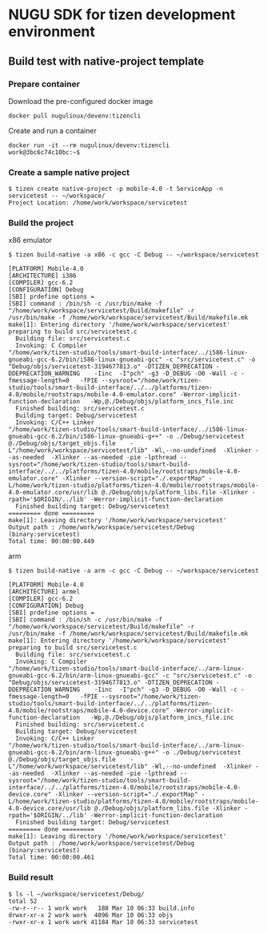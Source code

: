 # NUGU SDK for tizen development environment

## Build test with native-project template

### Prepare container

Download the pre-configured docker image

    docker pull nugulinux/devenv:tizencli

Create and run a container

    docker run -it --rm nugulinux/devenv:tizencli
    work@3bc6c74c10bc:~$
    
### Create a sample native project

    $ tizen create native-project -p mobile-4.0 -t ServiceApp -n servicetest -- ~/workspace/
    Project Location: /home/work/workspace/servicetest

### Build the project

x86 emulator

    $ tizen build-native -a x86 -c gcc -C Debug -- ~/workspace/servicetest
```
[PLATFORM] Mobile-4.0
[ARCHITECTURE] i386
[COMPILER] gcc-6.2
[CONFIGURATION] Debug
[SBI] prdefine options =
[SBI] command : /bin/sh -c /usr/bin/make -f "/home/work/workspace/servicetest/Build/makefile" -r
/usr/bin/make -f /home/work/workspace/servicetest/Build/makefile.mk
make[1]: Entering directory '/home/work/workspace/servicetest'
preparing to build src/servicetest.c
  Building file: src/servicetest.c
  Invoking: C Compiler
"/home/work/tizen-studio/tools/smart-build-interface/../i586-linux-gnueabi-gcc-6.2/bin/i586-linux-gnueabi-gcc" -c "src/servicetest.c" -o "Debug/objs/servicetest-3194677813.o" -DTIZEN_DEPRECATION -DDEPRECATION_WARNING    -Iinc  -I"pch" -g3 -D_DEBUG -O0 -Wall -c -fmessage-length=0   -fPIE --sysroot="/home/work/tizen-studio/tools/smart-build-interface/../../platforms/tizen-4.0/mobile/rootstraps/mobile-4.0-emulator.core" -Werror-implicit-function-declaration   -Wp,@./Debug/objs/platform_incs_file.inc
  Finished building: src/servicetest.c
  Building target: Debug/servicetest
  Invoking: C/C++ Linker
"/home/work/tizen-studio/tools/smart-build-interface/../i586-linux-gnueabi-gcc-6.2/bin/i586-linux-gnueabi-g++" -o ./Debug/servicetest @./Debug/objs/target_objs.file    -L"/home/work/workspace/servicetest/lib" -Wl,--no-undefined  -Xlinker --as-needed  -Xlinker --as-needed -pie -lpthread --sysroot="/home/work/tizen-studio/tools/smart-build-interface/../../platforms/tizen-4.0/mobile/rootstraps/mobile-4.0-emulator.core" -Xlinker --version-script="./.exportMap" -L/home/work/tizen-studio/platforms/tizen-4.0/mobile/rootstraps/mobile-4.0-emulator.core/usr/lib @./Debug/objs/platform_libs.file -Xlinker -rpath='$ORIGIN/../lib' -Werror-implicit-function-declaration
  Finished building target: Debug/servicetest
========= done =========
make[1]: Leaving directory '/home/work/workspace/servicetest'
Output path : /home/work/workspace/servicetest/Debug (binary:servicetest)
Total time: 00:00:00.449
```

arm

    $ tizen build-native -a arm -c gcc -C Debug -- ~/workspace/servicetest
```
[PLATFORM] Mobile-4.0
[ARCHITECTURE] armel
[COMPILER] gcc-6.2
[CONFIGURATION] Debug
[SBI] prdefine options =
[SBI] command : /bin/sh -c /usr/bin/make -f "/home/work/workspace/servicetest/Build/makefile" -r
/usr/bin/make -f /home/work/workspace/servicetest/Build/makefile.mk
make[1]: Entering directory '/home/work/workspace/servicetest'
preparing to build src/servicetest.c
  Building file: src/servicetest.c
  Invoking: C Compiler
"/home/work/tizen-studio/tools/smart-build-interface/../arm-linux-gnueabi-gcc-6.2/bin/arm-linux-gnueabi-gcc" -c "src/servicetest.c" -o "Debug/objs/servicetest-3194677813.o" -DTIZEN_DEPRECATION -DDEPRECATION_WARNING    -Iinc  -I"pch" -g3 -D_DEBUG -O0 -Wall -c -fmessage-length=0   -fPIE --sysroot="/home/work/tizen-studio/tools/smart-build-interface/../../platforms/tizen-4.0/mobile/rootstraps/mobile-4.0-device.core" -Werror-implicit-function-declaration   -Wp,@./Debug/objs/platform_incs_file.inc
  Finished building: src/servicetest.c
  Building target: Debug/servicetest
  Invoking: C/C++ Linker
"/home/work/tizen-studio/tools/smart-build-interface/../arm-linux-gnueabi-gcc-6.2/bin/arm-linux-gnueabi-g++" -o ./Debug/servicetest @./Debug/objs/target_objs.file    -L"/home/work/workspace/servicetest/lib" -Wl,--no-undefined  -Xlinker --as-needed  -Xlinker --as-needed -pie -lpthread --sysroot="/home/work/tizen-studio/tools/smart-build-interface/../../platforms/tizen-4.0/mobile/rootstraps/mobile-4.0-device.core" -Xlinker --version-script="./.exportMap" -L/home/work/tizen-studio/platforms/tizen-4.0/mobile/rootstraps/mobile-4.0-device.core/usr/lib @./Debug/objs/platform_libs.file -Xlinker -rpath='$ORIGIN/../lib' -Werror-implicit-function-declaration
  Finished building target: Debug/servicetest
========= done =========
make[1]: Leaving directory '/home/work/workspace/servicetest'
Output path : /home/work/workspace/servicetest/Debug (binary:servicetest)
Total time: 00:00:00.461
```

### Build result

    $ ls -l ~/workspace/servicetest/Debug/
    total 52
    -rw-r--r-- 1 work work   188 Mar 10 06:33 build.info
    drwxr-xr-x 2 work work  4096 Mar 10 06:33 objs
    -rwxr-xr-x 1 work work 41184 Mar 10 06:33 servicetest
